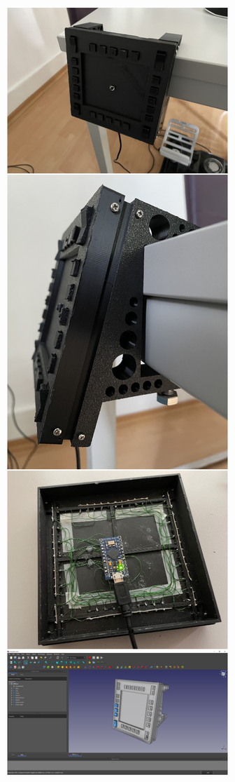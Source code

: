 ![Photo 1](img/1.jpg?raw=true "Photo 1")
![Photo 2](img/2.jpg?raw=true "Photo 2")
![Photo 3](img/3.jpg?raw=true "Photo 3")
![FreeCAD](img/freecad.png?raw=true "FreeCAD")
